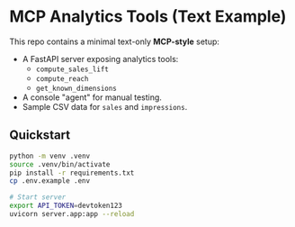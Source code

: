 # MCP Analytics Tools (Text Example)

This repo contains a minimal text-only **MCP-style** setup:

- A FastAPI server exposing analytics tools:
  - `compute_sales_lift`
  - `compute_reach`
  - `get_known_dimensions`
- A console "agent" for manual testing.
- Sample CSV data for `sales` and `impressions`.

## Quickstart

```bash
python -m venv .venv
source .venv/bin/activate
pip install -r requirements.txt
cp .env.example .env

# Start server
export API_TOKEN=devtoken123
uvicorn server.app:app --reload
